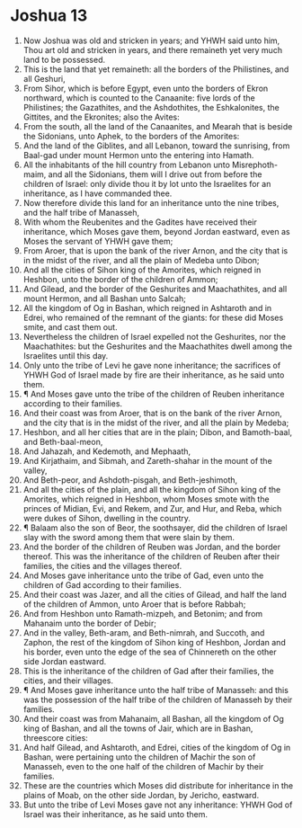 ﻿# Joshua 13
1. Now Joshua was old and stricken in years; and YHWH said unto him, Thou art old and stricken in years, and there remaineth yet very much land to be possessed. 
2. This is the land that yet remaineth: all the borders of the Philistines, and all Geshuri, 
3. From Sihor, which is before Egypt, even unto the borders of Ekron northward, which is counted to the Canaanite: five lords of the Philistines; the Gazathites, and the Ashdothites, the Eshkalonites, the Gittites, and the Ekronites; also the Avites: 
4. From the south, all the land of the Canaanites, and Mearah that is beside the Sidonians, unto Aphek, to the borders of the Amorites: 
5. And the land of the Giblites, and all Lebanon, toward the sunrising, from Baal-gad under mount Hermon unto the entering into Hamath. 
6. All the inhabitants of the hill country from Lebanon unto Misrephoth-maim, and all the Sidonians, them will I drive out from before the children of Israel: only divide thou it by lot unto the Israelites for an inheritance, as I have commanded thee. 
7. Now therefore divide this land for an inheritance unto the nine tribes, and the half tribe of Manasseh, 
8. With whom the Reubenites and the Gadites have received their inheritance, which Moses gave them, beyond Jordan eastward, even as Moses the servant of YHWH gave them; 
9. From Aroer, that is upon the bank of the river Arnon, and the city that is in the midst of the river, and all the plain of Medeba unto Dibon; 
10. And all the cities of Sihon king of the Amorites, which reigned in Heshbon, unto the border of the children of Ammon; 
11. And Gilead, and the border of the Geshurites and Maachathites, and all mount Hermon, and all Bashan unto Salcah; 
12. All the kingdom of Og in Bashan, which reigned in Ashtaroth and in Edrei, who remained of the remnant of the giants: for these did Moses smite, and cast them out. 
13. Nevertheless the children of Israel expelled not the Geshurites, nor the Maachathites: but the Geshurites and the Maachathites dwell among the Israelites until this day. 
14. Only unto the tribe of Levi he gave none inheritance; the sacrifices of YHWH God of Israel made by fire are their inheritance, as he said unto them. 
15. ¶ And Moses gave unto the tribe of the children of Reuben inheritance according to their families. 
16. And their coast was from Aroer, that is on the bank of the river Arnon, and the city that is in the midst of the river, and all the plain by Medeba; 
17. Heshbon, and all her cities that are in the plain; Dibon, and Bamoth-baal, and Beth-baal-meon, 
18. And Jahazah, and Kedemoth, and Mephaath, 
19. And Kirjathaim, and Sibmah, and Zareth-shahar in the mount of the valley, 
20. And Beth-peor, and Ashdoth-pisgah, and Beth-jeshimoth, 
21. And all the cities of the plain, and all the kingdom of Sihon king of the Amorites, which reigned in Heshbon, whom Moses smote with the princes of Midian, Evi, and Rekem, and Zur, and Hur, and Reba, which were dukes of Sihon, dwelling in the country. 
22. ¶ Balaam also the son of Beor, the soothsayer, did the children of Israel slay with the sword among them that were slain by them. 
23. And the border of the children of Reuben was Jordan, and the border thereof. This was the inheritance of the children of Reuben after their families, the cities and the villages thereof. 
24. And Moses gave inheritance unto the tribe of Gad, even unto the children of Gad according to their families. 
25. And their coast was Jazer, and all the cities of Gilead, and half the land of the children of Ammon, unto Aroer that is before Rabbah; 
26. And from Heshbon unto Ramath-mizpeh, and Betonim; and from Mahanaim unto the border of Debir; 
27. And in the valley, Beth-aram, and Beth-nimrah, and Succoth, and Zaphon, the rest of the kingdom of Sihon king of Heshbon, Jordan and his border, even unto the edge of the sea of Chinnereth on the other side Jordan eastward. 
28. This is the inheritance of the children of Gad after their families, the cities, and their villages. 
29. ¶ And Moses gave inheritance unto the half tribe of Manasseh: and this was the possession of the half tribe of the children of Manasseh by their families. 
30. And their coast was from Mahanaim, all Bashan, all the kingdom of Og king of Bashan, and all the towns of Jair, which are in Bashan, threescore cities: 
31. And half Gilead, and Ashtaroth, and Edrei, cities of the kingdom of Og in Bashan, were pertaining unto the children of Machir the son of Manasseh, even to the one half of the children of Machir by their families. 
32. These are the countries which Moses did distribute for inheritance in the plains of Moab, on the other side Jordan, by Jericho, eastward. 
33. But unto the tribe of Levi Moses gave not any inheritance: YHWH God of Israel was their inheritance, as he said unto them. 
